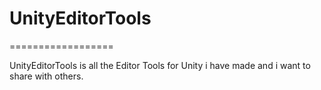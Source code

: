 # UnityEditorTools
==================

UnityEditorTools is all the Editor Tools for Unity i have made and i want to share with others.